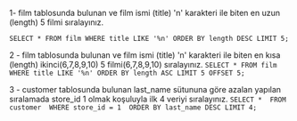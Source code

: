 1- film tablosunda bulunan ve film ismi (title) 'n' karakteri ile biten en uzun (length) 5 filmi sıralayınız.

`SELECT *
FROM film
WHERE title LIKE '%n'
ORDER BY length DESC
LIMIT 5; `

2 - film tablosunda bulunan ve film ismi (title) 'n' karakteri ile biten en kısa (length) ikinci(6,7,8,9,10) 5 filmi(6,7,8,9,10) sıralayınız.
`SELECT *
FROM film
WHERE title LIKE '%n'
ORDER BY length ASC
LIMIT 5 OFFSET 5; `

3 - customer tablosunda bulunan last_name sütununa göre azalan yapılan sıralamada store_id 1 olmak koşuluyla ilk 4 veriyi sıralayınız.
`SELECT * 
FROM customer 
WHERE store_id = 1 
ORDER BY last_name DESC LIMIT 4;`
